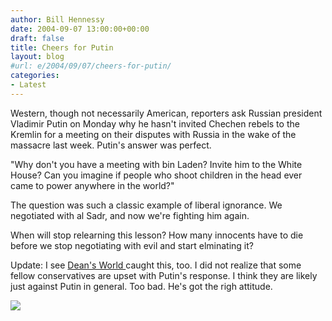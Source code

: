 ```yaml
---
author: Bill Hennessy
date: 2004-09-07 13:00:00+00:00
draft: false
title: Cheers for Putin
layout: blog
#url: e/2004/09/07/cheers-for-putin/
categories:
- Latest
---
```


Western, though not necessarily American, reporters ask Russian president Vladimir Putin on Monday why he hasn't invited Chechen rebels to the Kremlin for a meeting on their disputes with Russia in the wake of the massacre last week. Putin's answer was perfect.




"Why don't you have a meeting with bin Laden? Invite him to the White House? Can you imagine if people who shoot children in the head ever came to power anywhere in the world?"




The question was such a classic example of liberal ignorance. We negotiated with al Sadr, and now we're fighting him again.




When will stop relearning this lesson? How many innocents have to die before we stop negotiating with evil and start elminating it?




Update: I see [Dean's World ](https://www.deanesmay.com/posts/1094554366.shtml)caught this, too. I did not realize that some fellow conservatives are upset with Putin's response. I think they are likely just against Putin in general. Too bad. He's got the righ attitude.

![](https://blog.billhennessy.com/aggbug.aspx?PostID=588)

